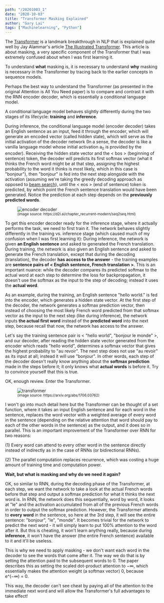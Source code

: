 ```yaml
---
path: "/20201003_1"
date: "2020-10-03"
title: "Transformer Masking Explained"
author: "Gary Lai"
tags: ["Machinelearning", "Python"]
---
```


The <u>[Transformer](https://arxiv.org/abs/1706.03762)</u> is a landmark breakthrough in NLP that is explained quite well by Jay Alammar's article <u>[The Illustrated Transformer](http://jalammar.github.io/illustrated-transformer/)</u>. This article is about masking, a very specific component of the Transformer that I was extremely confused about when I was first learning it.

To understand **what** masking is, it is necessary to understand **why** masking is necessary in the Transformer by tracing back to the earlier concepts in sequence models.

Perhaps the best way to understand the Transformer (as presented in the original Attention is All You Need paper) is to compare and contrast it with the RNN encoder decoder, which is essentially a conditional language model.

A conditional language model behaves slightly differently during the two stages of its lifecycle: **training** and **inference**.

During inference, the conditional language model (encoder decoder) takes an English sentence as an input, feed it through the encoder, which will generate an encoded vector (called hidden state), which will serve as the initial activation of the decoder network (In a sense, the decoder is like a vanilla language model whose initial activation a<sub>0</sub> is provided by the encoder). Receiving the hidden state vector and the < bos > (beginning of sentence) token, the decoder will predicts its first softmax vector (what it thinks the French word might be at that step, assigning the highest probability to the word it thinks is most likely, which in this case is "bonjour"), then "bonjour" is fed into the next step alongside with the activation (assuming we're taking the greedy decoding approach as opposed to <u>[beam search](https://www.youtube.com/watch?v=RLWuzLLSIgw)</u>), until the < eos > (end of sentence) token is predicted, by which point the French sentence translation would have been generated. Notice the prediction at each step depends on the **previously predicted words**.

<figure> 
    <img src='/images/20201003_1/encoderdecoder.png' alt='encoder decoder' class="center"/>
    <figcaption class="center"><small>(image source: https://d2l.ai/chapter_recurrent-modern/seq2seq.html)</small></figcaption>
</figure>

To get this encoder decoder ready for the inference stage, where it actually performs the task, we need to first train it. The network behaves slightly differently in the training vs. inference stage (which caused much of my confusion when I was first learning it): During inference, the network is given **an English sentence** and asked to generated the French translation. During training, the network is also given an English sentence and asked to generate the French translation, except that during the decoding (translation), the decoder **has access to the answer** - the training examples are **sentence pairs of < English sentence, French translation >**. This is an important nuance: while the decoder compares its predicted softmax to the actual word at each step to determine the loss for backpropagation, it doesn't use the softmax as the input to the step of decoding; instead it uses the **actual word**.

As an example, during the training, an English sentence "hello world." is fed into the encoder, which generates a hidden state vector. At the first step of the decoder, the network generates a softmax prediction vector, then instead of choosing the most likely French word predicted from that softmax vector as the input to the next step (like during inference), the network inputs **the actual first word** instead of the **predicted word** into the next step, because recall that now, the network has access to the answer.

Let's say the training sentence pair is < "hello world", "bonjour le monde" >, and our decoder, after reading the hidden state vector generated from the encoder which reads "hello world", determines a softmax vector that gives the highest probability to "au revoir". The next step does not use "au revoir" as its input at all; instead it will use "bonjour". In other words, each step of the decoder doesn't really know anything about the **softmax prediction** made in the steps before it; it only knows what **actual words** is before it. Try to convince yourself that this is true.

OK, enough review. Enter the Transformer.

<figure> 
    <img src='/images/20201003_1/transformer.png' alt='transformer' class="center" />
    <figcaption class="center"><small>(image source: https://arxiv.org/abs/1706.03762)</small></figcaption>
</figure>

I won't go into much detail here but the Transformer can be thought of a set function, where it takes an input English sentence and for each word in the sentence, replaces the word vector with a weighted average of every word in the sentence (depending on the relative attention that word should pay to each of the other words in the sentence) as the output, and it does so in parallel. This is an important improvement of the Transformer over RNN for two reasons:

(1) Every word can attend to every other word in the sentence directly instead of indirectly as in the case of RNNs (or bidirectional RNNs).

(2) The parallel computation replaces recurrence, which was costing a huge amount of training time and computation power.

**Wait, but what is masking and why do we need it again?**

OK, so similar to RNN, during the decoding phase of the Transformer, at each step, we want the network to take a look at the actual French words before that step and output a softmax prediction for what it thinks the next word is. In RNN, the network does this sequentially, word by word, it looks at "le" and the activation accumulated from all of the previous French words in order to output the softmax prediction. However, the Transformer attends to **every word** in the sentence, so here at the 3rd step, it will see the entire sentence: "bonjour", "le", "monde". It becomes trivial for the network to predict the next word - it will simply learn to put 100% attention to the word after it. But this is cheating, it won't learn anything really, because during **inference**, it won't have the answer (the entire French sentence) available to it and it'll be useless.

This is why we need to apply masking - we don't want each word in the decoder to see the words that come after it. The way we do that is by setting the attention paid to the subsequent words to 0. The paper describes this as setting the scaled dot-product attention to −∞, which essentially makes the attention weight (a softmax vector) 0, because e^(−∞) = 0.

This way, the decoder can't see cheat by paying all of the attention to the immediate next word and will allow the Transformer's full advantages to take effect!
